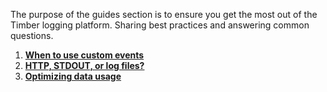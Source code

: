 The purpose of the guides section is to ensure you get the most out of the Timber logging platform. Sharing best practices and answering common questions.

1. [**When to use custom events**](when-to-use-custom-events)
2. [**HTTP, STDOUT, or log files?**](http-stdout-or-log-files)
3. [**Optimizing data usage**](optimizing-data-usage)
